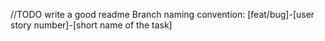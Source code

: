 //TODO write a good readme
Branch naming convention: [feat/bug]-[user story number]-[short name of the task]
